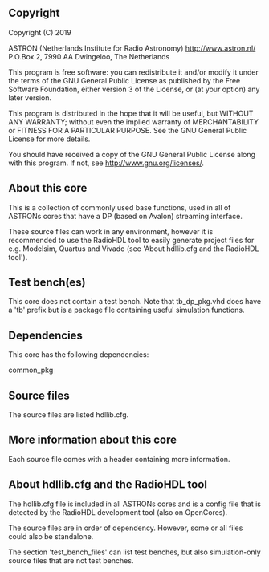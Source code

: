## Copyright 

Copyright (C) 2019

ASTRON (Netherlands Institute for Radio Astronomy) <http://www.astron.nl/>
P.O.Box 2, 7990 AA Dwingeloo, The Netherlands

This program is free software: you can redistribute it and/or modify
it under the terms of the GNU General Public License as published by
the Free Software Foundation, either version 3 of the License, or
(at your option) any later version.

This program is distributed in the hope that it will be useful,
but WITHOUT ANY WARRANTY; without even the implied warranty of
MERCHANTABILITY or FITNESS FOR A PARTICULAR PURPOSE.  See the
GNU General Public License for more details.

You should have received a copy of the GNU General Public License
along with this program.  If not, see <http://www.gnu.org/licenses/>.

## About this core

This is a collection of commonly used base functions, used in all of ASTRONs
cores that have a DP (based on Avalon) streaming interface.

These source files can work in any environment, however it is recommended to
use the RadioHDL tool to easily generate project files for e.g. Modelsim,
Quartus and Vivado (see 'About hdllib.cfg and the RadioHDL tool').

## Test bench(es)
This core does not contain a test bench. Note that tb_dp_pkg.vhd does have a
'tb' prefix but is a package file containing useful simulation functions.

## Dependencies
This core has the following dependencies:

common_pkg

## Source files
The source files are listed hdllib.cfg.

## More information about this core
Each source file comes with a header containing more information.

## About hdllib.cfg and the RadioHDL tool
The hdllib.cfg file is included in all ASTRONs cores and is a config file that
is detected by the RadioHDL development tool (also on OpenCores). 

The source files are in order of dependency. However, some or all files could 
also be standalone.

The section 'test_bench_files' can list test benches, but also simulation-only
source files that are not test benches.
